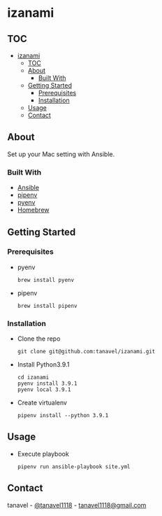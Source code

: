 # izanami

## TOC
- [izanami](#izanami)
  - [TOC](#toc)
  - [About](#about)
    - [Built With](#built-with)
  - [Getting Started](#getting-started)
    - [Prerequisites](#prerequisites)
    - [Installation](#installation)
  - [Usage](#usage)
  - [Contact](#contact)


## About
Set up your Mac setting with Ansible.

### Built With
- [Ansible](https://github.com/ansible/ansible)
- [pipenv](https://github.com/pypa/pipenv)
- [pyenv](https://github.com/pyenv/pyenv)
- [Homebrew](https://brew.sh/)

## Getting Started
### Prerequisites
- pyenv
  ```
  brew install pyenv
  ```
- pipenv
  ```
  brew install pipenv
  ```

### Installation
- Clone the repo
  ```
  git clone git@github.com:tanavel/izanami.git
  ```
- Install Python3.9.1
  ```
  cd izanami
  pyenv install 3.9.1
  pyenv local 3.9.1
  ```
- Create virtualenv
  ```
  pipenv install --python 3.9.1
  ```

## Usage
- Execute playbook
  ```
  pipenv run ansible-playbook site.yml
  ```

## Contact
tanavel - [@tanavel1118](https://twitter.com/tanavel1118) - tanavel1118@gmail.com
